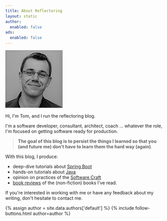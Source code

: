 ```yaml
---
title: About Reflectoring
layout: static
author: 
  enabled: false
ads:
  enabled: false
---
```


<img alt="Tom" src="/assets/img/authors/tom.jpg" class="circle pull-left"/>

Hi, I'm Tom, and I run the reflectoring blog. 

I'm a software developer, consultant, architect, coach ... whatever the role, I'm
focused on getting software ready for production.

> **The goal of this blog is to persist the things I learned so that you (and future me)
> don't have to learn them the hard way (again)**.

With this blog, I produce:

 * deep-dive tutorials about [Spring Boot](/categories/spring-boot)
 * hands-on tutorials about [Java](/categories/java)
 * opinion on practices of the [Software Craft](/categories/software-craft)
 * [book reviews](/categories/book-reviews) of the (non-fiction) books I've read.

If you're interested in working with me or have any feedback about my writing, don't hesitate to contact me.

<div class="text-center">
{% assign author = site.data.authors['default'] %}
{% include follow-buttons.html author=author %}
</div>